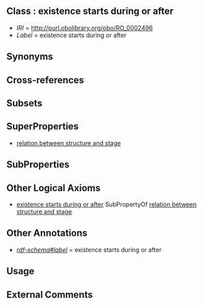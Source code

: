 
## Class : existence starts during or after

 * *IRI* = http://purl.obolibrary.org/obo/RO_0002496
 * *Label* = existence starts during or after

## Synonyms


## Cross-references


## Subsets


## SuperProperties

 * [relation between structure and stage](../../RO/87/RO_0002487.md)

## SubProperties


## Other Logical Axioms

 * [existence starts during or after](../../RO/96/RO_0002496.md) SubPropertyOf [relation between structure and stage](../../RO/87/RO_0002487.md)

## Other Annotations

 * *[rdf-schema#label](../../el/rdf-schema#label.md)* = existence starts during or after

## Usage


## External Comments

